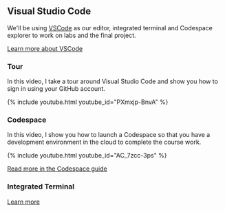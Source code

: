 ## Visual Studio Code

We'll be using [VSCode][vscode] as our editor, integrated terminal and Codespace
explorer to work on labs and the final project.

[Learn more about VSCode][vscode]

### Tour

In this video, I take a tour around Visual Studio Code and show you how to sign
in using your GitHub account.

{% include youtube.html youtube_id="PXmxjp-BnvA" %}

### Codespace

In this video, I show you how to launch a Codespace so that you have a
development environment in the cloud to complete the course work.

{% include youtube.html youtube_id="AC_7zcc-3ps" %}

[Read more in the Codespace guide](./github.html#codespaces)

<!--
### Docker

In this video, I show you how to launch a dev container using Docker.

* Method 2: Docker
-->

<!--
### Laptop

In this video, I show you how to run things directly from your computer.

* Method 3: Computer - [git](https://git-scm.com/downloads)
-->

### Integrated Terminal

[Learn more][integrated_terminal]

[vscode]: https://code.visualstudio.com/
[integrated_terminal]: https://code.visualstudio.com/docs/editor/integrated-terminal
